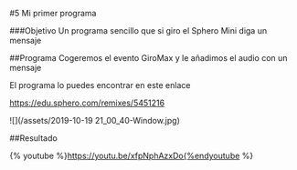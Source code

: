 #5 Mi primer programa

###Objetivo
Un programa sencillo que si giro el Sphero Mini diga un mensaje

##Programa
Cogeremos el evento GiroMax y le añadimos el audio con un mensaje

El programa lo puedes encontrar en este enlace

https://edu.sphero.com/remixes/5451216

![](/assets/2019-10-19 21_00_40-Window.jpg)

##Resultado

{% youtube %}https://youtu.be/xfpNphAzxDo{%endyoutube %}